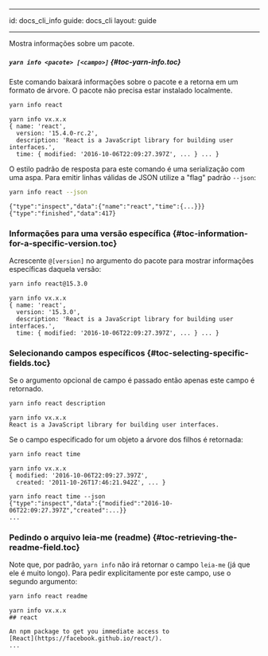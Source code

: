 * * *

id: docs_cli_info guide: docs_cli layout: guide

* * *

<p class="lead">Mostra informações sobre um pacote.</p>

##### `yarn info <pacote> [<campo>]` [](#toc-yarn-info){#toc-yarn-info.toc}

Este comando baixará informações sobre o pacote e a retorna em um formato de árvore. O pacote não precisa estar instalado localmente.

```sh
yarn info react
```

    yarn info vx.x.x
    { name: 'react',
      version: '15.4.0-rc.2',
      description: 'React is a JavaScript library for building user interfaces.',
      time: { modified: '2016-10-06T22:09:27.397Z', ... } ... }
    

O estilo padrão de resposta para este comando é uma serialização com uma aspa. Para emitir linhas válidas de JSON utilize a "flag" padrão `--json`:

```sh
yarn info react --json
```

    {"type":"inspect","data":{"name":"react","time":{...}}}
    {"type":"finished","data":417}
    

### Informações para uma versão específica [](#toc-information-for-a-specific-version){#toc-information-for-a-specific-version.toc}

Acrescente `@[version]` no argumento do pacote para mostrar informações específicas daquela versão:

```sh
yarn info react@15.3.0
```

    yarn info vx.x.x
    { name: 'react',
      version: '15.3.0',
      description: 'React is a JavaScript library for building user interfaces.',
      time: { modified: '2016-10-06T22:09:27.397Z', ... } ... }
    

### Selecionando campos específicos [](#toc-selecting-specific-fields){#toc-selecting-specific-fields.toc}

Se o argumento opcional de campo é passado então apenas este campo é retornado.

```sh
yarn info react description
```

    yarn info vx.x.x
    React is a JavaScript library for building user interfaces.
    

Se o campo especificado for um objeto a árvore dos filhos é retornada:

```sh
yarn info react time
```

    yarn info vx.x.x
    { modified: '2016-10-06T22:09:27.397Z',
      created: '2011-10-26T17:46:21.942Z', ... }
    
    yarn info react time --json
    {"type":"inspect","data":{"modified":"2016-10-06T22:09:27.397Z","created":...}}
    ...
    

### Pedindo o arquivo leia-me (readme) [](#toc-retrieving-the-readme-field){#toc-retrieving-the-readme-field.toc}

Note que, por padrão, `yarn info` não irá retornar o campo `leia-me` (já que ele é muito longo). Para pedir explicitamente por este campo, use o segundo argumento:

```sh
yarn info react readme
```

    yarn info vx.x.x
    ## react
    
    An npm package to get you immediate access to
    [React](https://facebook.github.io/react/).
    ...